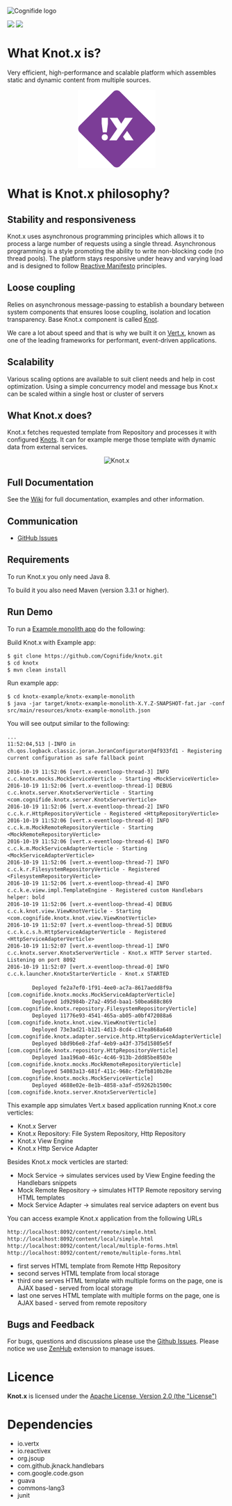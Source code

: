 ![Cognifide logo](http://cognifide.github.io/images/cognifide-logo.png)

[![][travis img]][travis]
[![][license img]][license]

# What Knot.x is?

Very efficient, high-performance and scalable platform which assembles static and dynamic content from multiple sources.

<p align="center">
  <img src="https://github.com/Cognifide/knotx/blob/master/icons/180x180.png?raw=true"
         alt="Knot.x"/>
</p>

# What is Knot.x philosophy?

## Stability and responsiveness
Knot.x uses asynchronous programming principles which allows it to process a large number of requests using a single thread.
Asynchronous programming is a style promoting the ability to write non-blocking code (no thread pools).
The platform stays responsive under heavy and varying load and is designed to follow [Reactive Manifesto](http://www.reactivemanifesto.org/) principles.

## Loose coupling
Relies on asynchronous message-passing to establish a boundary between system components that ensures 
loose coupling, isolation and location transparency. Base Knot.x component is called [Knot](#Knot).

We care a lot about speed and that is why we built it on [Vert.x](http://vertx.io/), known as one of the leading frameworks for performant, event-driven applications.

## Scalability
Various scaling options are available to suit client needs and help in cost optimization. Using a 
simple concurrency model and message bus Knot.x can be scaled within a single host or cluster of 
servers

## What Knot.x does?
Knot.x fetches requested template from Repository and processes it with configured [Knots](#Knot). It
can for example merge those template with dynamic data from external services.

<p align="center">
  <img src="https://github.com/Cognifide/knotx/blob/master/documentation/src/main/wiki/assets/knotx-overview.png?raw=true"
         alt="Knot.x"/>
</p>

## Full Documentation

See the [Wiki](https://github.com/Cognifide/knotx/wiki) for full documentation, examples and other information.

## Communication
- [GitHub Issues](https://github.com/Cognifide/knotx/issues)

## Requirements

To run Knot.x you only need Java 8.

To build it you also need Maven (version 3.3.1 or higher).

## Run Demo

To run a [Example monolith app](https://github.com/Cognifide/knotx/blob/master/knotx-example/knotx-example-monolith) do the following:

Build Knot.x with Example app:

```
$ git clone https://github.com/Cognifide/knotx.git
$ cd knotx
$ mvn clean install
```

Run example app:
```
$ cd knotx-example/knotx-example-monolith
$ java -jar target/knotx-example-monolith-X.Y.Z-SNAPSHOT-fat.jar -conf src/main/resources/knotx-example-monolith.json
```

You will see output similar to the following:
```
...
11:52:04,513 |-INFO in ch.qos.logback.classic.joran.JoranConfigurator@4f933fd1 - Registering current configuration as safe fallback point

2016-10-19 11:52:06 [vert.x-eventloop-thread-3] INFO  c.c.knotx.mocks.MockServiceVerticle - Starting <MockServiceVerticle>
2016-10-19 11:52:06 [vert.x-eventloop-thread-1] DEBUG c.c.knotx.server.KnotxServerVerticle - Starting <com.cognifide.knotx.server.KnotxServerVerticle>
2016-10-19 11:52:06 [vert.x-eventloop-thread-2] INFO  c.c.k.r.HttpRepositoryVerticle - Registered <HttpRepositoryVerticle>
2016-10-19 11:52:06 [vert.x-eventloop-thread-0] INFO  c.c.k.m.MockRemoteRepositoryVerticle - Starting <MockRemoteRepositoryVerticle>
2016-10-19 11:52:06 [vert.x-eventloop-thread-6] INFO  c.c.k.m.MockServiceAdapterVerticle - Starting <MockServiceAdapterVerticle>
2016-10-19 11:52:06 [vert.x-eventloop-thread-7] INFO  c.c.k.r.FilesystemRepositoryVerticle - Registered <FilesystemRepositoryVerticle>
2016-10-19 11:52:06 [vert.x-eventloop-thread-4] INFO  c.c.k.e.view.impl.TemplateEngine - Registered custom Handlebars helper: bold
2016-10-19 11:52:06 [vert.x-eventloop-thread-4] DEBUG c.c.k.knot.view.ViewKnotVerticle - Starting <com.cognifide.knotx.knot.view.ViewKnotVerticle>
2016-10-19 11:52:07 [vert.x-eventloop-thread-5] DEBUG c.c.k.c.s.h.HttpServiceAdapterVerticle - Registered <HttpServiceAdapterVerticle>
2016-10-19 11:52:07 [vert.x-eventloop-thread-1] INFO  c.c.knotx.server.KnotxServerVerticle - Knot.x HTTP Server started. Listening on port 8092
2016-10-19 11:52:07 [vert.x-eventloop-thread-0] INFO  c.c.k.launcher.KnotxStarterVerticle - Knot.x STARTED 

		Deployed fe2a7ef0-1f91-4ee0-ac7a-8617aedd8f9a [com.cognifide.knotx.mocks.MockServiceAdapterVerticle]
		Deployed 1d92984b-27a2-495d-baa1-50bea688c869 [com.cognifide.knotx.repository.FilesystemRepositoryVerticle]
		Deployed 11776e93-4541-465a-ab05-a0bf472088a6 [com.cognifide.knotx.knot.view.ViewKnotVerticle]
		Deployed 73e3ad21-b121-4d13-8cd4-c17ea868a640 [com.cognifide.knotx.adapter.service.http.HttpServiceAdapterVerticle]
		Deployed b8d9b6e8-2faf-4eb9-a43f-375d15805e5f [com.cognifide.knotx.repository.HttpRepositoryVerticle]
		Deployed 1aa196a0-461c-4c46-913b-2dd85be8503e [com.cognifide.knotx.mocks.MockRemoteRepositoryVerticle]
		Deployed 54083a13-681f-411c-968c-f2efb810b28e [com.cognifide.knotx.mocks.MockServiceVerticle]
		Deployed 4688e02e-8e1b-4858-a3af-d59262b1500c [com.cognifide.knotx.server.KnotxServerVerticle]
```

This example app simulates Vert.x based application running Knot.x core verticles:
 - Knot.x Server
 - Knot.x Repository: File System Repository, Http Repository
 - Knot.x View Engine
 - Knot.x Http Service Adapter
 
Besides Knot.x mock verticles are started:
 - Mock Service  -> simulates services used by View Engine feeding the Handlebars snippets
 - Mock Remote Repository -> simulates HTTP Remote repository serving HTML templates
 - Mock Service Adapter -> simulates real service adapters on event bus

You can access example Knot.x application from the following URLs
```
http://localhost:8092/content/remote/simple.html
http://localhost:8092/content/local/simple.html
http://localhost:8092/content/local/multiple-forms.html
http://localhost:8092/content/remote/multiple-forms.html
```
- first serves HTML template from Remote Http Repository
- second serves HTML template from local storage
- third one serves HTML template with multiple forms on the page, one is AJAX based - served from local storage
- last one serves HTML template with multiple forms on the page, one is AJAX based - served from remote repository

## Bugs and Feedback

For bugs, questions and discussions please use the [Github Issues](https://github.com/Cognifide/knotx/issues).
Please notice we use [ZenHub](https://www.zenhub.com/) extension to manage issues.

# Licence

**Knot.x** is licensed under the [Apache License, Version 2.0 (the "License")](https://www.apache.org/licenses/LICENSE-2.0.txt)

# Dependencies

- io.vertx
- io.reactivex
- org.jsoup
- com.github.jknack.handlebars
- com.google.code.gson
- guava
- commons-lang3
- junit


[travis]:https://travis-ci.org/Cognifide/knotx
[travis img]:https://travis-ci.org/Cognifide/knotx.svg?branch=master

[license]:LICENSE
[license img]:https://img.shields.io/badge/License-Apache%202-blue.svg
